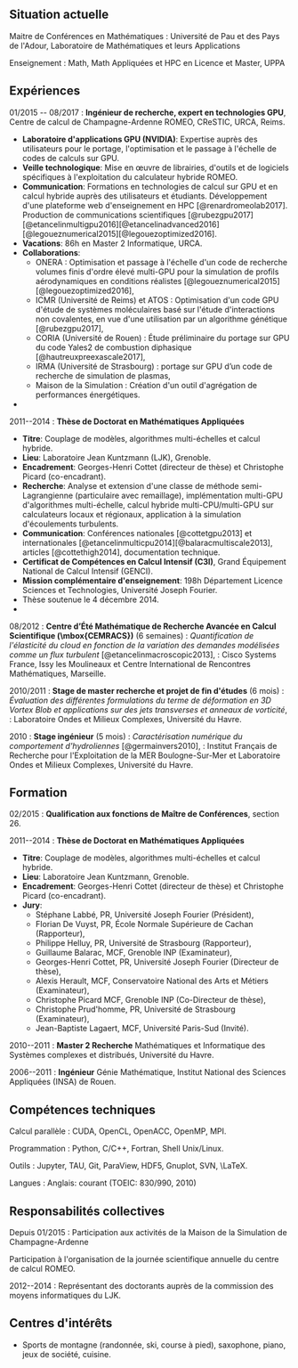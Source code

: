 <div class="cv">


## Situation actuelle

Maitre de Conférences en Mathématiques
:    Université de Pau et des Pays de l'Adour, Laboratoire de Mathématiques et leurs Applications

Enseignement
:    Math, Math Appliquées et HPC en Licence et Master, UPPA

## Expériences

01/2015 -- 08/2017
:    **Ingénieur de recherche, expert en technologies GPU**, Centre de calcul de Champagne-Ardenne ROMEO, CReSTIC, URCA, Reims.

* **Laboratoire d'applications GPU (NVIDIA)**: Expertise auprès des utilisateurs pour le portage, l'optimisation et le passage à l'échelle de codes de calculs sur GPU.
* **Veille technologique**: Mise en œuvre de librairies, d'outils et de logiciels spécifiques à l'exploitation du calculateur hybride ROMEO.
* **Communication**: Formations en technologies de calcul sur GPU et
  en calcul hybride auprès des utilisateurs et
  étudiants. Développement d'une plateforme web d'enseignement en HPC [@renardromeolab2017]. Production de communications scientifiques [@rubezgpu2017][@etancelinmultigpu2016][@etancelinadvanced2016][@legoueznumerical2015][@legouezoptimized2016].
* **Vacations**: 86h en Master 2 Informatique, URCA.
* **Collaborations**:
    * ONERA : Optimisation et passage à l'échelle d'un code de recherche volumes finis d'ordre élevé multi-GPU pour la simulation de profils aérodynamiques en conditions réalistes [@legoueznumerical2015][@legouezoptimized2016],
    * ICMR (Université de Reims) et ATOS : Optimisation d'un code GPU d'étude de systèmes moléculaires basé sur l'étude d'interactions non covalentes, en vue d'une utilisation par un algorithme génétique [@rubezgpu2017],
    * CORIA (Université de Rouen) : Étude préliminaire du portage sur
      GPU du code Yales2 de combustion diphasique [@hautreuxpreexascale2017],
	* IRMA (Université de Strasbourg) : portage sur GPU d’un code de recherche de simulation de plasmas,
	* Maison de la Simulation : Création d'un outil d'agrégation de performances énergétiques.
*

<!-- 10/2015 -->
<!-- :     **Rapid Analytics and Model Prototyping** (2 jours) -->
<!-- :     *Challenge de classification d'images d'insectes pollenisateurs par deep learning sur GPU* -->
<!-- :     Laboratoire de l'Accélérateur Linéaire, Université de Paris Sud et Musée National d'Histoire Naturelle. -->

2011--2014
:    **Thèse de Doctorat en Mathématiques Appliquées**

* **Titre**: Couplage de modèles, algorithmes multi-échelles et calcul hybride.
* **Lieu**: Laboratoire Jean Kuntzmann (LJK), Grenoble.
* **Encadrement**: Georges-Henri Cottet (directeur de thèse) et Christophe Picard (co-encadrant).
* **Recherche**: Analyse et extension d'une classe de méthode semi-Lagrangienne (particulaire avec remaillage), implémentation multi-GPU d'algorithmes multi-échelle, calcul hybride multi-CPU/multi-GPU sur calculateurs locaux et régionaux, application à la simulation d'écoulements turbulents.
* **Communication**: Conférences nationales [@cottetgpu2013] et internationales [@etancelinmulticpu2014][@balaracmultiscale2013], articles [@cottethigh2014], documentation technique.
* **Certificat de Compétences en Calcul Intensif (C3I)**, Grand Équipement National de Calcul Intensif (GENCI).
* **Mission complémentaire d'enseignement**: 198h Département Licence Sciences et Technologies, Université Joseph Fourier.
* Thèse soutenue le 4 décembre 2014.
*

<!-- 03/2013 -->
<!-- :     **Semaine d'Étude Mathématiques et Entreprises (SEME)** (1 semaine) -->
<!-- :     *Représentation des fonctions de réponse radiométrique*, -->
<!-- :     Kolor et Laboratoire Jean Kuntzmann, Grenoble. -->

08/2012
:     **Centre d’Été Mathématique de Recherche Avancée en Calcul Scientifique (\mbox{CEMRACS})** (6 semaines)
:     *Quantification de l'élasticité du cloud en fonction de la variation des demandes modélisées comme un flux  turbulent* [@etancelinmacroscopic2013],
:     Cisco Systems France, Issy les Moulineaux et Centre International de Rencontres Mathématiques, Marseille.

2010/2011
:     **Stage de master recherche et projet de fin d'études** (6 mois)
:     *Évaluation des différentes formulations du terme de déformation en 3D Vortex Blob et applications sur des jets transverses et anneaux de vorticité*,
:     Laboratoire Ondes et Milieux Complexes, Université du Havre.

2010
:     **Stage ingénieur** (5 mois)
:     *Caractérisation numérique du comportement d'hydroliennes* [@germainvers2010],
:     Institut Français de Recherche pour l'Exploitation de la MER Boulogne-Sur-Mer et Laboratoire Ondes et Milieux Complexes, Université du Havre.

## Formation

02/2015
:    **Qualification aux fonctions de Maître de Conférences**, section 26.

2011--2014
:    **Thèse de Doctorat en Mathématiques Appliquées**

* **Titre**: Couplage de modèles, algorithmes multi-échelles et calcul hybride.
* **Lieu**: Laboratoire Jean Kuntzmann, Grenoble.
* **Encadrement**: Georges-Henri Cottet (directeur de thèse) et Christophe Picard (co-encadrant).
* **Jury**:
    * Stéphane Labbé, PR, Université Joseph Fourier (Président),
    * Florian De Vuyst, PR, École Normale Supérieure de Cachan (Rapporteur),
    * Philippe Helluy, PR, Université de Strasbourg (Rapporteur),
    * Guillaume Balarac, MCF, Grenoble INP (Examinateur),
    * Georges-Henri Cottet, PR, Université Joseph Fourier (Directeur de thèse),
    * Alexis Herault, MCF, Conservatoire National des Arts et Métiers (Examinateur),
    * Christophe Picard MCF, Grenoble INP (Co-Directeur de thèse),
    * Christophe Prud'homme, PR, Université de Strasbourg (Examinateur),
    * Jean-Baptiste Lagaert, MCF, Université Paris-Sud (Invité).
<!-- * **Financement**: projet ANR HAMM (ANR-10-COSI-0009). -->

2010--2011
:    **Master 2 Recherche** Mathématiques et Informatique des Systèmes complexes et distribués, Université du Havre.

2006--2011
:    **Ingénieur** Génie Mathématique, Institut National des Sciences Appliquées (INSA) de Rouen.



## Compétences techniques

Calcul parallèle
:    CUDA, OpenCL, OpenACC, OpenMP, MPI.

Programmation
:    Python, C/C++, Fortran, Shell Unix/Linux.

Outils
:    Jupyter, TAU, Git, ParaView, HDF5, Gnuplot, SVN, \LaTeX.

Langues
:    Anglais: courant (TOEIC: 830/990, 2010)

## Responsabilités collectives

Depuis 01/2015
:     Participation aux activités de la Maison de la Simulation de
Champagne-Ardenne

Participation à l'organisation de la journée scientifique annuelle du centre de
  calcul ROMEO.

2012--2014
:     Représentant des doctorants auprès de la commission des moyens informatiques du LJK.

<!-- 10/2012 -->
<!-- :     Organisation de la journée de rentée des doctorants et post-doctorants du LJK. -->


## Centres d'intérêts
* Sports de montagne (randonnée, ski, course à pied), saxophone, piano, jeux de société, cuisine.



</div>
